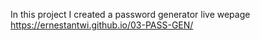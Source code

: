 In this project I created a password generator
live wepage
https://ernestantwi.github.io/03-PASS-GEN/

